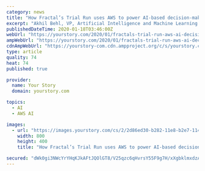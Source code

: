 ```yaml
---
category: news
title: "How Fractal’s Trial Run uses AWS to power AI-based decision-making"
excerpt: "Akhil Behl, VP, Artificial Intelligence and Machine Learning at ... When it comes to cloud service, AWS was on the top of their mind due to several reasons, including the fact that more than ..."
publishedDateTime: 2020-01-18T03:46:00Z
webUrl: "https://yourstory.com/2020/01/fractals-trial-run-aws-ai-decision-making"
ampWebUrl: "https://yourstory.com/2020/01/fractals-trial-run-aws-ai-decision-making/amp"
cdnAmpWebUrl: "https://yourstory-com.cdn.ampproject.org/c/s/yourstory.com/2020/01/fractals-trial-run-aws-ai-decision-making/amp"
type: article
quality: 74
heat: 74
published: true

provider:
  name: Your Story
  domain: yourstory.com

topics:
  - AI
  - AWS AI

images:
  - url: "https://images.yourstory.com/cs/2/2d86ed30-b282-11e8-b2e7-114aea10c711/1579263492635.png?fm=png&auto=format"
    width: 800
    height: 400
    title: "How Fractal’s Trial Run uses AWS to power AI-based decision-making"

secured: "dWk0gi3NWcYrYHqKJkAFtJQOlGT8/V25qzc6qHvrsY55F9g7H/xXgbklmxdzACW7Z30/ei412OJYwXxH6TU96NvxTWKnOkNT1oo/4gfrNsb7em2dAvuILNIC2V3xKcQBh0NURGXqa/vogOH2DjNqQ4hPaMMocV6ZkmZ3UEdYcQ0iiNsFFQ5m2nMdOokSfwurYtcAdnXCAEZ9hmlFOBw70BS18Lf8mA+f2i5GK5JlPv4vWSG0g0kRK5hhpw0jPqVw2ph5vtRbe+BRkcJucOqoR+HwshiR8NovQI6WMbtr4kBewC8/T2C3rxzxd8Lh7kxZ;ym7M1oX3GZjX/3WHYMtcAQ=="
---
```


